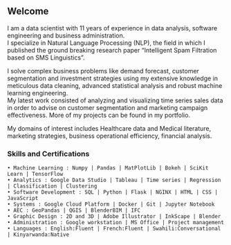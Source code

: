 <!---
- 👋 Hi, I’m @richardmfitumukiza
- 👀 I’m interested in Artificial Intelligence
- 🌱 I’m currently learning Machine Learning
- 💞️ I’m looking to collaborate on Deep Learning projects
- 📫 You can reach me at mfitumukiza@protonmail.com

richardmfitumukiza/richardmfitumukiza is a ✨ special ✨ repository because its `README.md` (this file) appears on your GitHub profile.
You can click the Preview link to take a look at your changes.
--->
## Welcome

I am a data scientist with 11 years of experience in data analysis, software engineering and business administration.  
I specialize in Natural Language Processing (NLP), the field in which I published the ground breaking research paper “Intelligent Spam Filtration based on SMS Linguistics”.

I solve complex business problems like demand forecast, customer segmentation and investment strategies  using my extensive knowledge in meticulous data cleaning, advanced statistical analysis and robust machine learning engineering.  
My latest work consisted of analyzing and visualizing time series sales data in order to advise on customer segmentation and marketing campaign effectiveness. More of my projects can be found in my portfolio.

My domains of interest includes Healthcare data and Medical literature, marketing strategies, business operational efficiency, financial analysis.

### Skills and Certifications  
    • Machine Learning : Numpy | Pandas | MatPlotLib | Bokeh | SciKit Learn | TensorFlow   
    • Analytics : Google Data Studio | Tableau | Time series | Regression | Classification | Clustering  
    • Software Development : SQL | Python | Flask | NGINX | HTML | CSS | JavaScript  
    • Systems : Google Cloud Platform | Docker | Git | Jupyter Notebook  
    • AEC : GeoPandas | QGIS | BlenderBIM | IFC  
    • Graphic Design : 2D and 3D | Adobe Illustrator | InkScape | Blender  
    • Administration : Google workstation | MS Office | Project management  
    • Languages : English:Fluent | French:Fluent | Swahili:Conversational | Kinyarwanda:Native  
